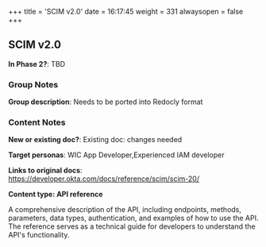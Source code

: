 +++
title = 'SCIM v2.0'
date = 16:17:45
weight = 331
alwaysopen = false
+++

## SCIM v2.0

**In Phase 2?**: TBD


### Group Notes

**Group description**: Needs to be ported into Redocly format

### Content Notes

**New or existing doc?**: Existing doc: changes needed

**Target personas**: WIC App Developer,Experienced IAM developer

**Links to original docs**: https://developer.okta.com/docs/reference/scim/scim-20/

**Content type: API reference**

A comprehensive description of the API, including endpoints, methods, parameters, data types, authentication, and examples of how to use the API. The reference serves as a technical guide for developers to understand the API's functionality.


